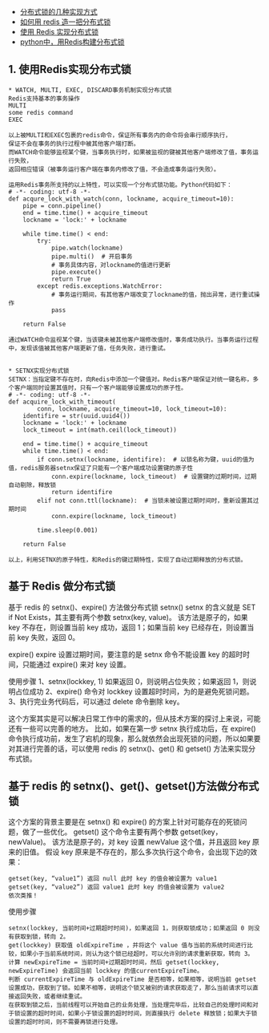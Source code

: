 
- [分布式锁的几种实现方式](https://juejin.im/entry/596c51015188252a6758998f)
- [如何用 redis 造一把分布式锁](https://wecatch.me/blog/2016/08/20/distributed-lock-with-redis/)
- [使用 Redis 实现分布式锁](https://strawhatfy.github.io/2015/07/09/Distributed%20locks%20with%20Redis/)
- [python中，用Redis构建分布式锁](https://www.jianshu.com/p/261c84ce9a6c)

## 1. 使用Redis实现分布式锁
```
* WATCH, MULTI, EXEC, DISCARD事务机制实现分布式锁
Redis支持基本的事务操作
MULTI
some redis command
EXEC

以上被MULTI和EXEC包裹的redis命令，保证所有事务内的命令将会串行顺序执行，
保证不会在事务的执行过程中被其他客户端打断。
而WATCH命令能够监视某个键，当事务执行时，如果被监视的键被其他客户端修改了值，事务运行失败，
返回相应错误（被事务运行客户端在事务内修改了值，不会造成事务运行失败）。 

运用Redis事务所支持的以上特性，可以实现一个分布式锁功能。Python代码如下：
# -*- coding: utf-8 -*-
def acqure_lock_with_watch(conn, lockname, acquire_timeout=10):
    pipe = conn.pipeline()
    end = time.time() + acquire_timeout
    lockname = 'lock:' + lockname

    while time.time() < end:
        try:
            pipe.watch(lockname)
            pipe.multi()  # 开启事务
            # 事务具体内容，对lockname的值进行更新
            pipe.execute()
            return True
        except redis.exceptions.WatchError:
            # 事务运行期间，有其他客户端改变了lockname的值，抛出异常，进行重试操作
            pass

    return False
    
通过WATCH命令监视某个键，当该键未被其他客户端修改值时，事务成功执行。当事务运行过程中，发现该值被其他客户端更新了值，任务失败，进行重试。


* SETNX实现分布式锁
SETNX：当指定键不存在时，向Redis中添加一个键值对。Redis客户端保证对统一键名称，多个客户端同时设置其值时，只有一个客户端能够设置成功的原子性。
# -*- coding: utf-8 -*-
def acquire_lock_with_timeout(
        conn, lockname, acquire_timeout=10, lock_timeout=10):
    identifire = str(uuid.uuid4())
    lockname = 'lock:' + lockname
    lock_timeout = int(math.ceil(lock_timeout))

    end = time.time() + acquire_timeout
    while time.time() < end:
        if conn.setnx(lockname, identifire):  # 以锁名称为键，uuid的值为值，redis服务器setnx保证了只能有一个客户端成功设置键的原子性
            conn.expire(lockname, lock_timeout)  # 设置键的过期时间，过期自动剔除，释放锁
            return identifire
        elif not conn.ttl(lockname):  # 当锁未被设置过期时间时，重新设置其过期时间
            conn.expire(lockname, lock_timeout)

        time.sleep(0.001)

    return False
    
以上，利用SETNX的原子特性，和Redis的键过期特性，实现了自动过期释放的分布式锁。
```

## 基于 Redis 做分布式锁
基于 redis 的 setnx()、expire() 方法做分布式锁
setnx()
setnx 的含义就是 SET if Not Exists，其主要有两个参数 setnx(key, value)。
该方法是原子的，如果 key 不存在，则设置当前 key 成功，返回 1；如果当前 key 已经存在，则设置当前 key 失败，返回 0。

expire()
expire 设置过期时间，要注意的是 setnx 命令不能设置 key 的超时时间，只能通过 expire() 来对 key 设置。

使用步骤
1、setnx(lockkey, 1) 如果返回 0，则说明占位失败；如果返回 1，则说明占位成功
2、expire() 命令对 lockkey 设置超时时间，为的是避免死锁问题。
3、执行完业务代码后，可以通过 delete 命令删除 key。

这个方案其实是可以解决日常工作中的需求的，但从技术方案的探讨上来说，可能还有一些可以完善的地方。
比如，如果在第一步 setnx 执行成功后，在 expire() 命令执行成功前，发生了宕机的现象，那么就依然会出现死锁的问题，所以如果要对其进行完善的话，可以使用 redis 的 setnx()、get() 和 getset() 方法来实现分布式锁。


## 基于 redis 的 setnx()、get()、getset()方法做分布式锁
这个方案的背景主要是在 setnx() 和 expire() 的方案上针对可能存在的死锁问题，做了一些优化。
getset()
这个命令主要有两个参数 getset(key，newValue)。
该方法是原子的，对 key 设置 newValue 这个值，并且返回 key 原来的旧值。
假设 key 原来是不存在的，那么多次执行这个命令，会出现下边的效果：

    getset(key, “value1”) 返回 null 此时 key 的值会被设置为 value1
    getset(key, “value2”) 返回 value1 此时 key 的值会被设置为 value2
    依次类推！

使用步骤

    setnx(lockkey, 当前时间+过期超时时间)，如果返回 1，则获取锁成功；如果返回 0 则没有获取到锁，转向 2。
    get(lockkey) 获取值 oldExpireTime ，并将这个 value 值与当前的系统时间进行比较，如果小于当前系统时间，则认为这个锁已经超时，可以允许别的请求重新获取，转向 3。
    计算 newExpireTime = 当前时间+过期超时时间，然后 getset(lockkey, newExpireTime) 会返回当前 lockkey 的值currentExpireTime。
    判断 currentExpireTime 与 oldExpireTime 是否相等，如果相等，说明当前 getset 设置成功，获取到了锁。如果不相等，说明这个锁又被别的请求获取走了，那么当前请求可以直接返回失败，或者继续重试。
    在获取到锁之后，当前线程可以开始自己的业务处理，当处理完毕后，比较自己的处理时间和对于锁设置的超时时间，如果小于锁设置的超时时间，则直接执行 delete 释放锁；如果大于锁设置的超时时间，则不需要再锁进行处理。


